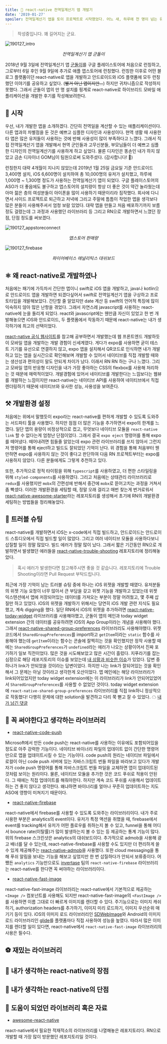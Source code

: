 ```yaml
---
title: 🥝 react-native 전역일계산기 앱 개발기
date: '2019-01-27'
spoiler: 전역일계산기 앱을 토이 프로젝트로 시작했었다. 어느 새, 하루에 천 명이 넘는 유저가 내가 만든 앱을 사용하고 있다. 전역일계산기 군돌이 앱 후기.
---
```


<!-- 2018년 9월 스위프트로 간단한 전역일계산기 앱을 만들기로 구상. 간단할 줄 알았는데 date 계산 등 스위프트에 익숙하지 않아 난항을 겪음. react와 js에 익숙해 react-native를 사용하여 안드로이드와 iOS를 둘다 잡을 수 있는 react-native로 개발하기로 결정. css의 flexbox를 이용한 반응형 디자인은 정말 매력적임. 웹뷰를 개발하는 느낌이지만 react-native는 네이티브 API를 사용하여 네이티브에서 직접 렌더링하기 때문에 웹뷰가 아니기 때문에 네이티브와 같은 사용성을 보여줌. typescript, styled-components 라이브러리를 추가해서 개발환경을 세팅함. 처음에 expo로 개발을 시작하였으나 큰 용량과 native 모듈 링크 문제로 expo eject. 많은 도움이 된 레포지토리 jondot/awesome-react-native에서 알맞은 rn 모듈을 찾아쓸 수 있었다. dropdown, image crop, fastimage, async storage. react-native-awesome-starter와 react-native-trouble-shooting 레포지토리를 개설하여 운영중. 처음에 상태관리라이브러리를 redux를 사용하였지만 더 간단하다고 알려져있는 mobx로 뜯어고침 -->

> 작성중입니다. 꽤 길어지는 군요.

![190127_intro](./190127_intro.png)
<p style='text-align: center'><i>전역일계산기 앱 군돌이</i></p>

2018년 9월 3일에 전역일계산기 앱 [군돌이](http://onelink.to/sqc7wh)를 구글 플레이스토어에 처음으로 런칭하고, 그로부터 6일 후인 9월 9일에 추가로 애플 앱스토어에 런칭했다. 런칭한 이후로 어떤 블로그 플랫폼이던 react-native로 앱을 개발하고 안드로이드와 iOS 플랫폼에 모두 런칭했던 이야기를 공유하고 싶었다. (~~별거 아닌 앱이지만...~~) 하지만 귀차니즘으로 작성하지 못했다. 그래서 군돌이 앱의 만 명 설치를 핑계로 react-native로 하이브리드 모바일 애플리케이션을 개발한 후기를 작성해보려한다. 

## 💫 시작

우선, 내가 개발한 앱을 소개하겠다. 간단히 전역일을 계산할 수 있는 애플리케이션이다. 다른 앱과의 차별점을 둔 것은 예쁘고 심플한 디자인과 사용성이다. 현역 생활 때 사용한 타 앱은 많은 유저들이 사용하는 것에 반해 사용성이 많이 부족하다고 느꼈다. 그래서 직접 전역일계산기 앱을 개발해서 현역 군인들과 고무신분들, 부모님들이 더 예쁘고 심플한 디자인의 전역일계산기를 사용하게 하고 싶었다. 물론 디자인은 똥손인 내가 하지 않았고 금손 디자이너 GOM님이 팀원으로써 도와주셨다. (감사합니다! 🥝)

런칭한지 대략 4개월이 지나지 않았는데 2019년 1월 25일 금요일 기준 안드로이드 3,400명 설치, iOS 6,600명이 설치하여 총 10,000명의 유저가 설치했고, 하루에 1,000명 ~ 1,300명 정도가 사용하는 전역일계산기 앱이 되었다. 구글 플레이스토어의 ASO가 더 좋음에도 불구하고 앱스토어의 설치량이 항상 더 좋은 것이 약간 놀라웠는데 아마 젊은 층의 여성분들이 아이폰을 많이 사용하기 때문이리라 짐작했다. 회사에 다니면서 사이드 프로젝트로 퇴근하고 저녁에 그리고 주말에 틈틈이 작업한 앱을 생각보다 많은 분들이 사용해주셔서 엄청 보람 있었다. 대략 앱을 만들고 처음 배포하기까지 보름 정도 걸렸는데 그 과정과 사용했던 라이브러리 등 그리고 RN으로 개발하면서 느꼈던 장점, 단점 정도를 써보겠다.

![190127_appstoreconnect](./190127_appstoreconnect.png)
<p style='text-align: center'><i>앱스토어 판매량</i></p>

![190127_firebase](./190127_firebase.png)
<p style='text-align: center'><i>파이어베이스 애널리틱스 대쉬보드</i></p>


## ⚛ 왜 react-native로 개발하였나

처음에는 패기에 가득차서 간단한 앱이니 swift로 iOS 앱을 개발하고, java나 kotlin으로 안드로이드 앱을 개발하면 되겠다싶어서 swift로 전역일계산기 앱을 구상하고 프로토타입을 개발해보았다. 간단할 줄 알았지만 date 계산 등 swift의 언어적 특징에 많이 익숙하지 않아 많은 난항을 겪었다. 그래서 자연스레 javascript를 사용하는 react-native에 눈을 돌리게 되었다. react와 javascript에는 웬만큼 자신이 있었고 한 번 개발해놓으면 iOS와 안드로이드, 두 플랫폼에서 작동하기 때문에 react-native는 내가 생각하기에 최고의 선택이었다.

[react-native 공식 웹사이트](https://facebook.github.io/react-native/)를 참고해 공부하면서 개발했는데 웹 프론트엔드 개발하듯이 모바일 앱을 개발하는 개발 경험이 신세계였다. 게다가 expo를 사용하면 굳이 테스트 기기를 유선으로 연결하지 않고, expo 앱을 설치해서 QR코드로 인식하면 내가 개발하고 있는 앱을 실시간으로 확인해보며 개발할 수 있어서 네이티브를 직접 개발할 때와는 생산성과 편의성이 말도 안되게 차이가 났다. 이래서 RN RN 하는 구나 느꼈다. 그리고 모바일 앱의 반응형 디자인을 내가 가장 좋아하는 CSS의 flexbox를 사용해 처리하는 것 때문에 매력적이었다. 개발경험에 있어서 네이티브를 개발한다는 느낌보다는 웹뷰를 개발하는 느낌이지만 react-native는 네이티브 API를 사용하여 네이티브에서 직접 렌더링하기 때문에 네이티브와 유사한 성능, 사용성을 보여준다.

## ⚒ 개발환경 설정

처음에는 위에서 말했듯이 expo라는 react-native를 편하게 개발할 수 있도록 도와주는 서드파티 툴을 사용했다. 하지만 점점 더 많은 기능을 추가하면서 expo의 한계를 느꼈다. 일단 앱의 용량이 비정상적으로 컸고, 무엇보다 네이티브 모듈을 `react-native link` 할 수 없다는게 엄청난 단점이었다. 그래서 결국 `expo eject` 명령어를 통해 expo를 떼어냈다. 떼어내려면 힘들줄 알았는데 expo 관련 라이브러리를 쓰지 않아서 그런지 저 명령어를 통해 eject하고 빌드도 잘되었던 기억이 난다. 위 경험을 통해 처음부터 웬만하면 expo를 사용하지 않는 것이 좋다고 판단하여 다음 RN 프로젝트부터는 expo를 사용하지 않았다. 다른 분들에게도 그렇게 추천하고 있다.

또한, 추가적으로 정적 타이핑을 위해 `typescript`를 사용하였고, 더 편한 스타일링을 위해 `styled-components`를 사용하였다. 그리고 처음에는 상태관리 라이브러리로 `redux`를 사용했지만 `mobx`의 간편성에 반해서 중간에 `mobx`로 뜯어고치는 과정을 거쳐서 좀 빡셌다. 이러한 개발환경을 세팅할 때, 정말 오래 걸리고 매번 찾는게 번거로워서 [react-native-awesome-starter](https://github.com/JonJee/react-native-awesome-starter)라는 레포지토리를 생성해서 초기에 RN의 개발환경 세팅하는 방법들을 정리해놓았다.

## 🌠 트러블 슈팅

react-native를 개발하면서 iOS는 x-code에서 직접 빌드하고, 안드로이드는 안드로이드 스튜디오에서 직접 빌드할 일이 많았다. 그리고 여러 네이티브 모듈을 사용하다보니 삽질할 일이 정말 많았다. 빌드 에러가 정말 많이 났다. 그래서 짧은 기간동안 RN으로 개발하면서 발생했던 에러들을 [react-native-trouble-shooting](https://github.com/JonJee/react-native-trouble-shooting) 레포지토리에 정리해놓았다.

> 혹시 에러가 발생한다면 참고해주시면 좋을 것 같습니다. 레포지토리에 Trouble Shooting이라면 Pull Request 부탁드립니다.

최근에 가장 기억이 남는 트러블 슈팅 중에 하나는 iOS 위젯을 개발할 때였다. 유저분들의 위젯 기능 요청이 너무 많아서 큰 부담을 갖고 위젯 기능을 개발하고 있었는데 위젯 익스텐션에서 앱에 저장되어있는 데이터를 가져오는 부분이 정말 어려웠고, 몇 주째 삽질만 하고 있었다. iOS의 위젯을 개발하기 위해서는 당연히 iOS 개발 관련 지식도 필요했고, 계속 digging을 했다. 일단 RN에서 iOS의 위젯을 추가하려면 [react-native-today-widget](https://github.com/matejkriz/react-native-today-widget) 라이브러리를 사용해야했고, 군돌이 앱의 메인과 today widget extension 간의 데이터를 공유하려면 iOS의 App Group이라는 개념을 사용해야 했다. 그래서 [react-native-shared-group-preferences](https://github.com/KjellConnelly/react-native-shared-group-preferences) 라이브러리도 사용해야했다. 위젯 코드에서 `SharedGroupPreferences`를 import하고 `getItem`이라는 `static` 함수를 사용해야 했는데 `getItem`이라는 함수는 콘솔에 잘찍히는 것을 확인했지만 정작 사용할 때에는 `SharedGroupPreferences`가 `undefined`라는 에러가 나오는 상황이어서 진짜 포기하기 일보 직전이었다. 많은 것을 시도해보았고 많은 시간이 흘렀다. 지푸라기를 잡는 심정으로 해당 레포지토리의 이슈를 보았는데 [내 상황과 비슷한 이슈](https://github.com/KjellConnelly/react-native-shared-group-preferences/issues/3)가 있었다. 답변 중 하나가 link가 안되었을 것이라는 답변이었다. 하지만 나는 link가 잘되어있는 것을 확인해서 그 문제는 아닐 것이라고 생각한게 오산이었다. 앱 메인에는 해당 라이브러리가 link되어있었지만 today widget extension에는 이 라이브러리가 link가 안되어있었어서 `SharedGroupPreferences`를 사용할 수 없었던 것이다. today widget extension에 `react-native-shared-group-preferences` 라이브러리를 직접 link하니 정상적으로 작동했다! 다행히 문제에 대한 solution을 발견하고 다리 쭉 뻗고 잘 수 있었다. ☁ [내가 남긴 댓글](https://github.com/KjellConnelly/react-native-shared-group-preferences/issues/3#issuecomment-457814798)


## 🙋 꼭 써야한다고 생각하는 라이브러리

* [react-native-code-push](https://github.com/Microsoft/react-native-code-push)

Microsoft에서 만든 code push는 react-native를 사용하는 이유에도 포함되어있을 정도로 아주 강력한 기능이다. 네이티브 바이너리 파일의 업데이트 없이 간단한 명령어만으로 앱을 업데이트시킬 수 있는 기능이다. code push의 원리는 네이티브 파일에서 로컬이 아닌 code push 서버에 있는 자바스크립트 번들 파일을 바라보고 있다가 개발자가 code push 명령어를 통해 자바스크립트 번들 파일을 교체하면 앱이 업데이트된 것처럼 보이는 원리이다. 물론, 네이티브 모듈을 추가한 것은 코드 푸쉬로 적용이 안된다. 그 때에는 직접 업데이트를 해줘야한다. 하지만 계속 코드 푸쉬를 사용해서 업데이트하는 건 좋지 않다고 생각한다. 왜냐하면 바이너리를 얼마나 꾸준히 업데이트하는 지도 ASO에 영향이 미쳐지기 때문이다.

* [react-native-firebase](https://github.com/invertase/react-native-firebase)

react-native에서 firebase를 사용할 수 있도록 도와주는 라이브러리이다. 내가 주로 사용한 부분은 analytics의 event이다. 유저가 특정 액션을 취했을 때, firebase에서 event를 tracking해서 유저가 어떤 플로우를 취하는지 볼 수 있고, funnel을 통해 어디서 bounce rate(이탈률)가 많이 발생하는지 볼 수 있는 등 제공하는 통계 기능이 많다. 위의 firebase 스크린샷은 analytics의 대쉬보드이다. 추가적으로 admob을 사용해 광고 배너를 달 수 있는데, react-native-firebase를 사용할 수도 있지만 더 편리하게 쓸 수 있게 제공해주는 [react-native-admob](https://github.com/sbugert/react-native-admob)을 사용했다. 또한 cloud messaging을 통해 푸쉬 알림을 보내는 기능을 해보고 싶었지만 한 번 삽질하다가 안되서 보류중이다. 어쨌든 `analytics` 기능만으로도 [invertase](https://invertase.io) 팀의 `react-native-firebase` 라이브러리는 react-native를 한다면 꼭 써야하는 라이브러리이다.

* [react-native-fast-image](https://github.com/DylanVann/react-native-fast-image)

react-native-fast-image 라이브러리는 react-native에서 기본적으로 제공하는 `<Image />` 컴포넌트를 사용해도 되지만 react-native-fast-image의 `<FastImage />`를 사용하면 이름 그대로 더 빠르게 이미지를 렌더할 수 있다. 주기능으로는 이미지 캐쉬하기, authorization headers를 추가하기, 이미지 미리 로드하기, 이미지 우선순위 매기기 등이 있다. iOS의 이미지 로드 라이브러리인 [SDWebImage](https://github.com/SDWebImage/SDWebImage)와 Android의 이미지 로드 라이브러리인 [glide](https://github.com/bumptech/glide)를 플랫폼마다 직접 사용하여 성능을 높였다. 따라서 많은 이미지를 렌더할 일이 있다면, react-native에서 `react-native-fast-image` 라이브러리의 사용은 필수다.

## ⚽ 재밌는 라이브러리

## 💁 내가 생각하는 react-native의 장점

## 🙅 내가 생각하는 react-native의 단점

## 🐘 도움이 되었던 라이브러리 혹은 자료

* [awesome-react-native](https://github.com/jondot/awesome-react-native)

react-native에서 필요한 적재적소의 라이브러리를 나열해놓은 레포지토리다. RN으로 개발할 때 가장 많이 방문했던 레포지토리일 것이다. 



